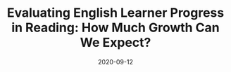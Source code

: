---
title: "Evaluating English Learner Progress in Reading: How Much Growth Can We Expect? "
collection: publications
permalink: /publication/2020-reading-growth
date: 2020-09-12
venue: 'School Psychology Review'
paperurl: 
link: 'https://doi.org/10.1080/2372966X.2020.1787080'
code: 
github: 
citation:
---